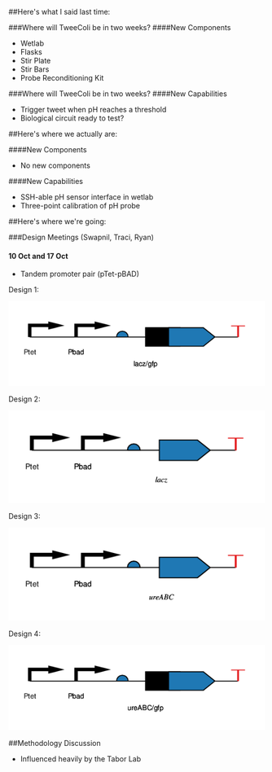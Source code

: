 ##Here's what I said last time:


###Where will TweeColi be in two weeks?
####New Components
- Wetlab
 - Flasks
 - Stir Plate
 - Stir Bars
- Probe Reconditioning Kit


###Where will TweeColi be in two weeks?
####New Capabilities
- Trigger tweet when pH reaches a threshold 
- Biological circuit ready to test?



##Here's where we actually are:


####New Components
- No new components


####New Capabilities
- SSH-able pH sensor interface in wetlab
- Three-point calibration of pH probe



##Here's where we're going:


###Design Meetings (Swapnil, Traci, Ryan)
#### 10 Oct and 17 Oct
- Tandem promoter pair (pTet-pBAD)


Design 1:

![Design 1](Design1.png)


Design 2:

![Design 2](Design2.png)


Design 3:

![Design 3](Design3.png)


Design 4:

![Design 4](Design4.png)



##Methodology Discussion
- Influenced heavily by the Tabor Lab
